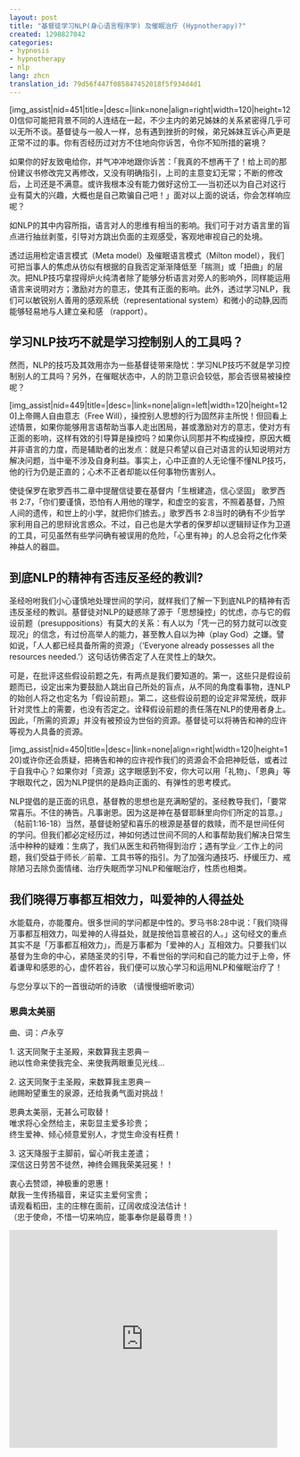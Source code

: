 ```yaml
---
layout: post
title: "基督徒学习NLP(身心语言程序学) 及催眠治疗 (Hypnotherapy)?"
created: 1298827042
categories:
- hypnosis
- hypnotherapy
- nlp
lang: zhcn
translation_id: 79d56f447f085847452018f5f934d4d1
---
```

<!--break-->
<p>[img_assist|nid=451|title=|desc=|link=none|align=right|width=120|height=120]信仰可能把背景不同的人连结在一起，不少主内的弟兄姊妹的关系紧密得几乎可以无所不谈。基督徒与一般人一样，总有遇到挫折的时候，弟兄姊妹互诉心声更是正常不过的事。你有否经历过对方不住地向你诉苦，令你不知所措的窘境？</p>

<p>如果你的好友致电给你，并气冲冲地跟你诉苦：「我真的不想再干了！给上司的那份建议书修改完又再修改，又没有明确指引，上司的主意变幻无常；不断的修改后，上司还是不满意。或许我根本没有能力做好这份工──当初还以为自己对这行业有莫大的兴趣，大概也是自己欺骗自己吧！」面对以上面的说话，你会怎样响应呢？</p>

<p>如NLP的其中内容所指，语言对人的思维有相当的影响。我们可于对方语言里的盲点进行抽丝剥茧，引导对方跳出负面的主观感受，客观地审视自己的处境。</p>

<p>透过运用检定语言模式（Meta model）及催眠语言模式（Milton model），我们可把当事人的焦虑从彷似有根据的自我否定渐渐降低至「揣测」或「扭曲」的层次。把NLP技巧拿捏得炉火纯清者除了能够分析语言对旁人的影响外，同样能运用语言来说明对方；激励对方的意志，使其有正面的影响。此外，透过学习NLP，我们可以敏锐别人善用的感观系统（representational system）和微小的动静,因而能够轻易地与人建立亲和感 （rapport）。</p>

<h2>学习NLP技巧不就是学习控制别人的工具吗？</h2>

<p>然而，NLP的技巧及其效用亦为一些基督徒带来隐忧：学习NLP技巧不就是学习控制别人的工具吗？另外，在催眠状态中，人的防卫意识会较低，那会否很易被操控呢？</p>

<p>[img_assist|nid=449|title=|desc=|link=none|align=left|width=120|height=120]上帝赐人自由意志（Free Will），操控别人思想的行为固然非主所悦！但回看上述情景，如果你能够用言语帮助当事人走出困局，甚或激励对方的意志，使对方有正面的影响，这样有效的引导算是操控吗？如果你认同那并不构成操控，原因大概并非语言的力度，而是辅助者的出发点：就是只希望以自己对语言的认知说明对方解决问题，当中毫不涉及自身利益。事实上，心中正直的人无论懂不懂NLP技巧，他的行为仍是正直的；心术不正者却能以任何事物伤害别人。</p>

<p>使徒保罗在歌罗西书二章中提醒信徒要在基督内「生根建造，信心坚固」 歌罗西书 2:7，「你们要谨慎，恐怕有人用他的理学，和虚空的妄言，不照着基督，乃照人间的遗传，和世上的小学，就把你们掳去。」歌罗西书 2:8当时的确有不少哲学家利用自己的思辩讹言惑众。不过，自己也是大学者的保罗却以逻辑辩证作为卫道的工具，可见虽然有些学问确有被误用的危险，「心里有神」的人总会将之化作荣神益人的器皿。</p>


<h2>到底NLP的精神有否违反圣经的教训?</h2>

<p>圣经吩咐我们小心谨慎地处理世间的学问，就样我们了解一下到底NLP的精神有否违反圣经的教训。基督徒对NLP的疑惑除了源于「思想操控」的忧虑，亦与它的假设前题（presuppositions）有莫大的关系：有人以为「凭一己的努力就可以改变现况」的信念，有过份高举人的能力，甚至教人自以为神（play God）之嫌。譬如说，「人人都已经具备所需的资源」（‘Everyone already possesses all the resources needed.’）这句话彷佛否定了人在灵性上的缺欠。</p>

<p>可是，在批评这些假设前题之先，有两点是我们要知道的。第一，这些只是假设前题而已，设定出来为要鼓励人跳出自己所处的盲点，从不同的角度看事物，连NLP的始创人将之也定名为「假设前题」。第二，这些假设前题的设定非常笼统，既非针对灵性上的需要，也没有否定之。诠释假设前题的责任落在NLP的使用者身上。因此，「所需的资源」并没有被预设为世俗的资源。基督徒可以将祷告和神的应许等视为人具备的资源。</p>

<p>[img_assist|nid=450|title=|desc=|link=none|align=right|width=120|height=120]或许你还会质疑，把祷告和神的应许视作我们的资源会不会把神贬低，或者过于自我中心？如果你对「资源」这字眼感到不安，你大可以用「礼物」、「恩典」等字眼取代之，因为NLP提供的是趋向正面的、有弹性的思考模式。</p>

<p>NLP提倡的是正面的讯息，基督教的思想也是充满盼望的。圣经教导我们，「要常常喜乐。不住的祷告。凡事谢恩。因为这是神在基督耶稣里向你们所定的旨意。」（帖前1:16-18）当然，基督徒盼望和喜乐的根源是基督的救赎，而不是世间任何的学问。但我们都必定经历过，神如何透过世间不同的人和事帮助我们解决日常生活中种种的疑难：生病了，我们从医生和药物得到治疗；遇有学业／工作上的问题，我们受益于师长／前辈、工具书等的指引。为了加强沟通技巧、纾缓压力、戒除陋习去除负面情绪、治疗失眠而学习NLP和催眠治疗，性质也相类。</p>

<h2>我们晓得万事都互相效力，叫爱神的人得益处</h2>

<p>水能载舟，亦能覆舟。很多世间的学问都是中性的。罗马书8:28中说：「我们晓得万事都互相效力，叫爱神的人得益处，就是按他旨意被召的人。」这句经文的重点其实不是「万事都互相效力」，而是万事都为「爱神的人」互相效力。只要我们以基督为生命的中心，紧随圣灵的引导，不看世俗的学问和自己的能力过于上帝，怀着谦卑和感恩的心，虚怀若谷，我们便可以放心学习和运用NLP和催眠治疗了！</p>

<p>与您分享以下的一首很动听的诗歌 （请慢慢细听歌词）</p>

<h3>恩典太美丽</h3>
<p>曲、词：卢永亨</p>

<p>1. 这天同聚于主圣殿，来数算我主恩典－<br/>
祂以性命来使我完全、来使我两眼重见光线...</p>

<p>2. 这天同聚于主圣殿，来数算我主恩典－<br/>
祂赐盼望重生的泉源，还给我勇气面对挑战！ </p>

<p>恩典太美丽，无甚么可取替！<br/>
唯求将心全然给主，来彰显主爱多珍贵；<br/>
终生爱神、倾心倾意爱别人，才觉生命没有枉费！</p>

<p>3. 这天降服于主脚前，留心听我主差遣；<br/>
深信这日劳苦不徒然，神终会赐我荣美冠冕！！</p>

<p>衷心去赞颂，神极重的恩惠！<br/>
献我一生传扬福音，来证实主爱何宝贵；<br/>
请观看稻田，主的庄稼在面前，辽阔收成没法估计！<br/>
（忠于使命，不惜一切来响应，能事奉你是最尊贵！）</p>

<iframe title="YouTube video player" width="480" height="390" src="http://www.youtube.com/embed/R4pEZppEJMk" frameborder="0" allowfullscreen></iframe>
